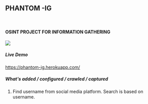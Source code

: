 <p align=center>
<h2> PHANTOM -IG </h2>
<br/>
<h4>OSINT PROJECT FOR INFORMATION GATHERING</h4>
  <img src="https://icons.iconarchive.com/icons/iconsmind/outline/128/Spy-icon.png"/>

  <br>
  </p>

##### Live Demo
https://phantom-ig.herokuapp.com/

##### What's added / configured / crawled / captured
1. Find username from social media platform. Search is based on username.
 